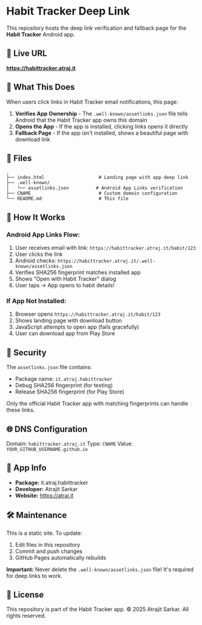 # Habit Tracker Deep Link

This repository hosts the deep link verification and fallback page for the **Habit Tracker** Android app.

## 🔗 Live URL

**https://habittracker.atraj.it**

## 📱 What This Does

When users click links in Habit Tracker email notifications, this page:

1. **Verifies App Ownership** - The `.well-known/assetlinks.json` file tells Android that the Habit Tracker app owns this domain
2. **Opens the App** - If the app is installed, clicking links opens it directly
3. **Fallback Page** - If the app isn't installed, shows a beautiful page with download link

## 📁 Files

```
.
├── index.html                    # Landing page with app deep link
├── .well-known/
│   └── assetlinks.json          # Android App Links verification
├── CNAME                         # Custom domain configuration
└── README.md                     # This file
```

## 🚀 How It Works

### Android App Links Flow:

1. User receives email with link: `https://habittracker.atraj.it/habit/123`
2. User clicks the link
3. Android checks: `https://habittracker.atraj.it/.well-known/assetlinks.json`
4. Verifies SHA256 fingerprint matches installed app
5. Shows "Open with Habit Tracker" dialog
6. User taps → App opens to habit details!

### If App Not Installed:

1. Browser opens `https://habittracker.atraj.it/habit/123`
2. Shows landing page with download button
3. JavaScript attempts to open app (fails gracefully)
4. User can download app from Play Store

## 🔐 Security

The `assetlinks.json` file contains:

- Package name: `it.atraj.habittracker`
- Debug SHA256 fingerprint (for testing)
- Release SHA256 fingerprint (for Play Store)

Only the official Habit Tracker app with matching fingerprints can handle these links.

## 🌐 DNS Configuration

Domain: `habittracker.atraj.it`
Type: `CNAME`
Value: `YOUR_GITHUB_USERNAME.github.io`

## 📱 App Info

- **Package:** it.atraj.habittracker
- **Developer:** Atrajit Sarkar
- **Website:** https://atraj.it

## 🛠️ Maintenance

This is a static site. To update:

1. Edit files in this repository
2. Commit and push changes
3. GitHub Pages automatically rebuilds

**Important:** Never delete the `.well-known/assetlinks.json` file! It's required for deep links to work.

## 📄 License

This repository is part of the Habit Tracker app.
© 2025 Atrajit Sarkar. All rights reserved.


